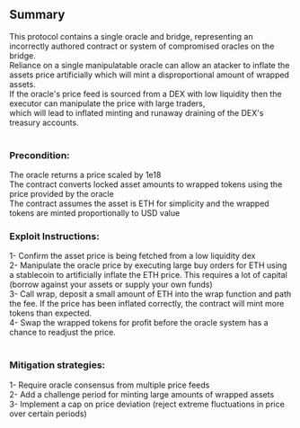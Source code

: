 ## Summary
This protocol contains a single oracle and bridge, representing an incorrectly authored contract or system of compromised oracles on the bridge. </br>
Reliance on a single manipulatable oracle can allow an atacker to inflate the assets price artificially which will mint a disproportional amount of wrapped assets.  </br>
If the oracle's price feed is sourced from a DEX with low liquidity then the executor can manipulate the price with large traders, </br>
which will lead to inflated minting and runaway draining of the DEX's treasury accounts. </br>
</br>
### Precondition:  </br>
The oracle returns a price scaled by 1e18 </br>
The contract converts locked asset amounts to wrapped tokens using the price provided by the oracle </br>
The contract assumes the asset is ETH for simplicity and the wrapped tokens are minted proportionally to USD value </br>

### Exploit Instructions: </br>
1- Confirm the asset price is being fetched from a low liquidity dex </br>
2- Manipulate the oracle price by executing large buy orders for ETH using a stablecoin to artificially inflate the ETH price. This requires a lot of capital (borrow against your assets or supply  your own funds) </br>
3- Call wrap, deposit a small amount of ETH into the wrap function and path the fee. If the price has been inflated correctly, the contract will mint more tokens than expected. </br>
4- Swap the wrapped tokens for profit before the oracle system has a chance to readjust the price.  </br>
</br>
### Mitigation strategies:</br>
1- Require oracle consensus from multiple price feeds</br>
2- Add a challenge period for minting large amounts of wrapped assets</br>
3- Implement a cap on price deviation (reject extreme fluctuations in price over certain periods)</br>
</br>
